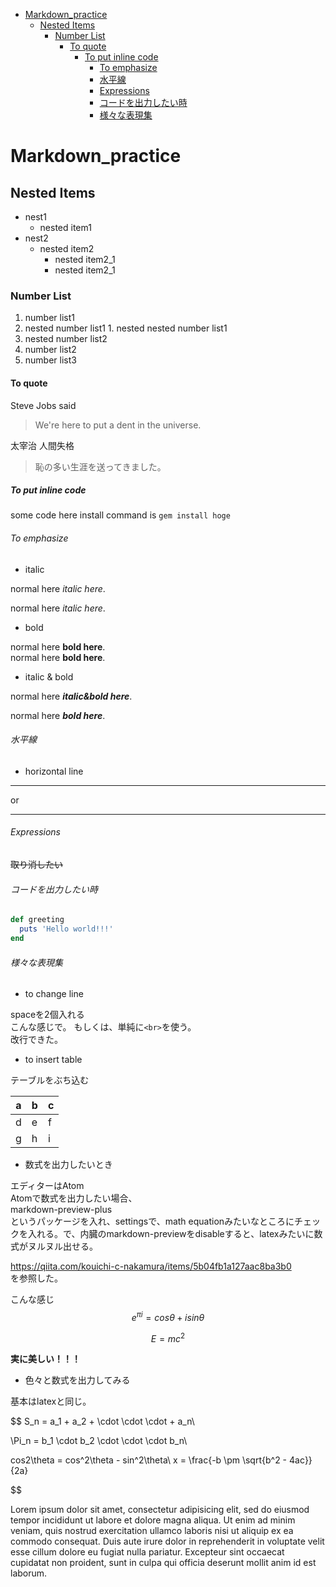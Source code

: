 <!-- TOC depthFrom:1 depthTo:6 withLinks:1 updateOnSave:1 orderedList:0 -->

- [Markdown_practice](#markdownpractice)
	- [Nested Items](#nested-items)
		- [Number List](#number-list)
			- [To quote](#to-quote)
				- [To put inline code](#to-put-inline-code)
					- [To emphasize](#to-emphasize)
					- [水平線](#水平線)
					- [Expressions](#expressions)
					- [コードを出力したい時](#出力時)
					- [様々な表現集](#様表現集)

<!-- /TOC -->

# Markdown_practice
## Nested Items
- nest1
  - nested item1
- nest2
  - nested item2
    - nested item2_1
    - nested item2_1
### Number List
1. number list1
  1. nested number list1
    1. nested nested number list1
  2. nested number list2
2. number list2
3. number list3
#### To quote
Steve Jobs said
> We're here to put a dent in the universe.

太宰治 人間失格
> 恥の多い生涯を送ってきました。

##### To put inline code
some code here
install command is `gem install hoge`

###### To emphasize
- italic

normal here *italic here*.

normal here _italic here_.

- bold

normal here **bold here**.  
normal here __bold here__.

- italic & bold

normal here ***italic&bold here***.

normal here ___bold here___.

###### 水平線
- horizontal line

---
or
***


###### Expressions
~~取り消したい~~

###### コードを出力したい時
```ruby:test.rb
def greeting
  puts 'Hello world!!!'
end

```

###### 様々な表現集
- to change line

spaceを2個入れる  
こんな感じで。
もしくは、単純に`<br>`を使う。<br>
改行できた。

- to insert table

テーブルをぶち込む

a|b|c
--|---|--
d|e|f
g|h|i

- 数式を出力したいとき

エディターはAtom  
Atomで数式を出力したい場合、  
markdown-preview-plus    
というパッケージを入れ、settingsで、math equationみたいなところにチェックを入れる。で、内臓のmarkdown-previewをdisableすると、latexみたいに数式がヌルヌル出せる。


https://qiita.com/kouichi-c-nakamura/items/5b04fb1a127aac8ba3b0  
を参照した。

こんな感じ
$$
e^{\pi i} = cos\theta + isin\theta
$$


$$
E  = mc^2
$$


**実に美しい！！！**
- 色々と数式を出力してみる

基本はlatexと同じ。  

$$
S_n = a_1 + a_2 + \cdot \cdot \cdot + a_n\\

\Pi_n = b_1 \cdot b_2 \cdot \cdot \cdot b_n\\

cos2\theta = cos^2\theta - sin^2\theta\\
x = \frac{-b \pm \sqrt{b^2 - 4ac}}{2a}

$$


Lorem ipsum dolor sit amet, consectetur adipisicing elit, sed do eiusmod tempor incididunt ut labore et dolore magna aliqua. Ut enim ad minim veniam, quis nostrud exercitation ullamco laboris nisi ut aliquip ex ea commodo consequat. Duis aute irure dolor in reprehenderit in voluptate velit esse cillum dolore eu fugiat nulla pariatur. Excepteur sint occaecat cupidatat non proident, sunt in culpa qui officia deserunt mollit anim id est laborum.
